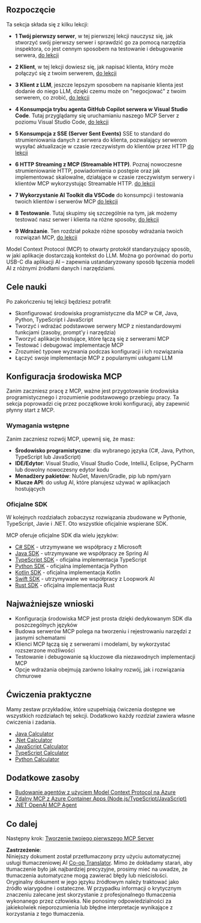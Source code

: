 <!--
CO_OP_TRANSLATOR_METADATA:
{
  "original_hash": "9191921de355cd9c8f46ebe21bdd52fd",
  "translation_date": "2025-06-12T22:01:10+00:00",
  "source_file": "03-GettingStarted/README.md",
  "language_code": "pl"
}
-->
## Rozpoczęcie  

Ta sekcja składa się z kilku lekcji:

- **1 Twój pierwszy serwer**, w tej pierwszej lekcji nauczysz się, jak stworzyć swój pierwszy serwer i sprawdzić go za pomocą narzędzia inspektora, co jest cennym sposobem na testowanie i debugowanie serwera, [do lekcji](/03-GettingStarted/01-first-server/README.md)

- **2 Klient**, w tej lekcji dowiesz się, jak napisać klienta, który może połączyć się z twoim serwerem, [do lekcji](/03-GettingStarted/02-client/README.md)

- **3 Klient z LLM**, jeszcze lepszym sposobem na napisanie klienta jest dodanie do niego LLM, dzięki czemu może on "negocjować" z twoim serwerem, co zrobić, [do lekcji](/03-GettingStarted/03-llm-client/README.md)

- **4 Konsumpcja trybu agenta GitHub Copilot serwera w Visual Studio Code**. Tutaj przyglądamy się uruchamianiu naszego MCP Server z poziomu Visual Studio Code, [do lekcji](/03-GettingStarted/04-vscode/README.md)

- **5 Konsumpcja z SSE (Server Sent Events)** SSE to standard do strumieniowania danych z serwera do klienta, pozwalający serwerom wysyłać aktualizacje w czasie rzeczywistym do klientów przez HTTP [do lekcji](/03-GettingStarted/05-sse-server/README.md)

- **6 HTTP Streaming z MCP (Streamable HTTP)**. Poznaj nowoczesne strumieniowanie HTTP, powiadomienia o postępie oraz jak implementować skalowalne, działające w czasie rzeczywistym serwery i klientów MCP wykorzystując Streamable HTTP. [do lekcji](/03-GettingStarted/06-http-streaming/README.md)

- **7 Wykorzystanie AI Toolkit dla VSCode** do konsumpcji i testowania twoich klientów i serwerów MCP [do lekcji](/03-GettingStarted/07-aitk/README.md)

- **8 Testowanie**. Tutaj skupimy się szczególnie na tym, jak możemy testować nasz serwer i klienta na różne sposoby, [do lekcji](/03-GettingStarted/08-testing/README.md)

- **9 Wdrażanie**. Ten rozdział pokaże różne sposoby wdrażania twoich rozwiązań MCP, [do lekcji](/03-GettingStarted/09-deployment/README.md)


Model Context Protocol (MCP) to otwarty protokół standaryzujący sposób, w jaki aplikacje dostarczają kontekst do LLM. Można go porównać do portu USB-C dla aplikacji AI – zapewnia ustandaryzowany sposób łączenia modeli AI z różnymi źródłami danych i narzędziami.

## Cele nauki

Po zakończeniu tej lekcji będziesz potrafił:

- Skonfigurować środowiska programistyczne dla MCP w C#, Java, Python, TypeScript i JavaScript
- Tworzyć i wdrażać podstawowe serwery MCP z niestandardowymi funkcjami (zasoby, prompt’y i narzędzia)
- Tworzyć aplikacje hostujące, które łączą się z serwerami MCP
- Testować i debugować implementacje MCP
- Zrozumieć typowe wyzwania podczas konfiguracji i ich rozwiązania
- Łączyć swoje implementacje MCP z popularnymi usługami LLM

## Konfiguracja środowiska MCP

Zanim zaczniesz pracę z MCP, ważne jest przygotowanie środowiska programistycznego i zrozumienie podstawowego przebiegu pracy. Ta sekcja poprowadzi cię przez początkowe kroki konfiguracji, aby zapewnić płynny start z MCP.

### Wymagania wstępne

Zanim zaczniesz rozwój MCP, upewnij się, że masz:

- **Środowisko programistyczne**: dla wybranego języka (C#, Java, Python, TypeScript lub JavaScript)
- **IDE/Edytor**: Visual Studio, Visual Studio Code, IntelliJ, Eclipse, PyCharm lub dowolny nowoczesny edytor kodu
- **Menadżery pakietów**: NuGet, Maven/Gradle, pip lub npm/yarn
- **Klucze API**: do usług AI, które planujesz używać w aplikacjach hostujących


### Oficjalne SDK

W kolejnych rozdziałach zobaczysz rozwiązania zbudowane w Pythonie, TypeScript, Javie i .NET. Oto wszystkie oficjalnie wspierane SDK.

MCP oferuje oficjalne SDK dla wielu języków:
- [C# SDK](https://github.com/modelcontextprotocol/csharp-sdk) - utrzymywane we współpracy z Microsoft
- [Java SDK](https://github.com/modelcontextprotocol/java-sdk) - utrzymywane we współpracy ze Spring AI
- [TypeScript SDK](https://github.com/modelcontextprotocol/typescript-sdk) - oficjalna implementacja TypeScript
- [Python SDK](https://github.com/modelcontextprotocol/python-sdk) - oficjalna implementacja Python
- [Kotlin SDK](https://github.com/modelcontextprotocol/kotlin-sdk) - oficjalna implementacja Kotlin
- [Swift SDK](https://github.com/modelcontextprotocol/swift-sdk) - utrzymywane we współpracy z Loopwork AI
- [Rust SDK](https://github.com/modelcontextprotocol/rust-sdk) - oficjalna implementacja Rust

## Najważniejsze wnioski

- Konfiguracja środowiska MCP jest prosta dzięki dedykowanym SDK dla poszczególnych języków
- Budowa serwerów MCP polega na tworzeniu i rejestrowaniu narzędzi z jasnymi schematami
- Klienci MCP łączą się z serwerami i modelami, by wykorzystać rozszerzone możliwości
- Testowanie i debugowanie są kluczowe dla niezawodnych implementacji MCP
- Opcje wdrażania obejmują zarówno lokalny rozwój, jak i rozwiązania chmurowe

## Ćwiczenia praktyczne

Mamy zestaw przykładów, które uzupełniają ćwiczenia dostępne we wszystkich rozdziałach tej sekcji. Dodatkowo każdy rozdział zawiera własne ćwiczenia i zadania.

- [Java Calculator](./samples/java/calculator/README.md)
- [.Net Calculator](../../../03-GettingStarted/samples/csharp)
- [JavaScript Calculator](./samples/javascript/README.md)
- [TypeScript Calculator](./samples/typescript/README.md)
- [Python Calculator](../../../03-GettingStarted/samples/python)

## Dodatkowe zasoby

- [Budowanie agentów z użyciem Model Context Protocol na Azure](https://learn.microsoft.com/azure/developer/ai/intro-agents-mcp)
- [Zdalny MCP z Azure Container Apps (Node.js/TypeScript/JavaScript)](https://learn.microsoft.com/samples/azure-samples/mcp-container-ts/mcp-container-ts/)
- [.NET OpenAI MCP Agent](https://learn.microsoft.com/samples/azure-samples/openai-mcp-agent-dotnet/openai-mcp-agent-dotnet/)

## Co dalej

Następny krok: [Tworzenie twojego pierwszego MCP Server](/03-GettingStarted/01-first-server/README.md)

**Zastrzeżenie**:  
Niniejszy dokument został przetłumaczony przy użyciu automatycznej usługi tłumaczeniowej AI [Co-op Translator](https://github.com/Azure/co-op-translator). Mimo że dokładamy starań, aby tłumaczenie było jak najbardziej precyzyjne, prosimy mieć na uwadze, że tłumaczenia automatyczne mogą zawierać błędy lub nieścisłości. Oryginalny dokument w jego języku źródłowym należy traktować jako źródło wiarygodne i ostateczne. W przypadku informacji o krytycznym znaczeniu zalecane jest skorzystanie z profesjonalnego tłumaczenia wykonanego przez człowieka. Nie ponosimy odpowiedzialności za jakiekolwiek nieporozumienia lub błędne interpretacje wynikające z korzystania z tego tłumaczenia.